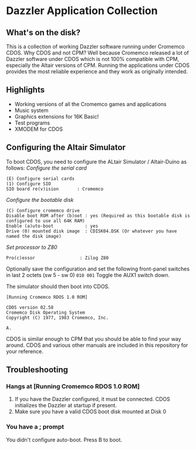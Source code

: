 # Dazzler Application Collection

## What's on the disk?

This is a collection of working Dazzler software running under Cromemco CDOS. Why CDOS and not CPM? Well because Cromemco released a lot of Dazzler software under CDOS which is not 100% compatible with CPM, especially the Altair versions of CPM. Running the applications under CDOS provides the most reliable experience and they work as originally intended.

## Highlights
* Working versions of all the Cromemco games and applications
* Music system
* Graphics extensions for 16K Basic!
* Test programs
* XMODEM for CDOS

## Configuring the Altair Simulator

To boot CDOS, you need to configure the ALtair Simulator / Altair-Duino as follows:
*Configure the serial card*
```
(E) Configure serial cards
(1) Configure SIO
SIO board re(v)ision       : Cromemco
```
*Configure the bootable disk*
```
(C) Configure cromemco drive
Disable boot ROM after (b)oot : yes (Required as this bootable disk is configured to use all 64K RAM)
Enable (a)uto-boot            : yes
Drive (0) mounted disk image  : CDISK04.DSK (Or whatever you have named the disk image)
```
*Set processor to Z80*
```
Pro(c)essor                 : Zilog Z80
```
Optionally save the configuration and set the following front-panel switches in last 2 octets (sw 5 - sw 0)
```010 001```
Toggle the AUX1 switch down.<br>

The simulator should then boot into CDOS.
```
[Running Cromemco RDOS 1.0 ROM]

CDOS version 02.58
Cromemco Disk Operating System
Copyright (C) 1977, 1983 Cromemco, Inc.

A.
```
CDOS is similar enough to CPM that you should be able to find your way around. CDOS and various other manuals are included in this repository for your reference.

## Troubleshooting
### Hangs at [Running Cromemco RDOS 1.0 ROM]
1) If you have the Dazzler configured, it must be connected. CDOS initializes the Dazzler at startup if present.
2) Make sure you have a valid CDOS boot disk mounted at Disk 0

### You have a ; prompt
You didn't configure auto-boot. Press B <Enter> to boot.




